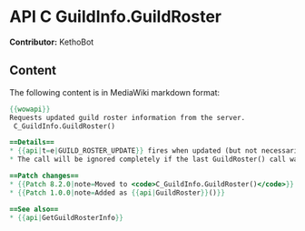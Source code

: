 # API C GuildInfo.GuildRoster

**Contributor:** KethoBot

## Content

The following content is in MediaWiki markdown format:

```mediawiki
{{wowapi}}
Requests updated guild roster information from the server.
 C_GuildInfo.GuildRoster()

==Details==
* {{api|t=e|GUILD_ROSTER_UPDATE}} fires when updated (but not necessarily altered) information is received from the server.
* The call will be ignored completely if the last GuildRoster() call was less than 10 seconds ago (most likely to limit the traffic caused by frequent opening/closing of the guild tab).

==Patch changes==
* {{Patch 8.2.0|note=Moved to <code>C_GuildInfo.GuildRoster()</code>}}
* {{Patch 1.0.0|note=Added as {{api|GuildRoster}}()}}

==See also==
* {{api|GetGuildRosterInfo}}
```
